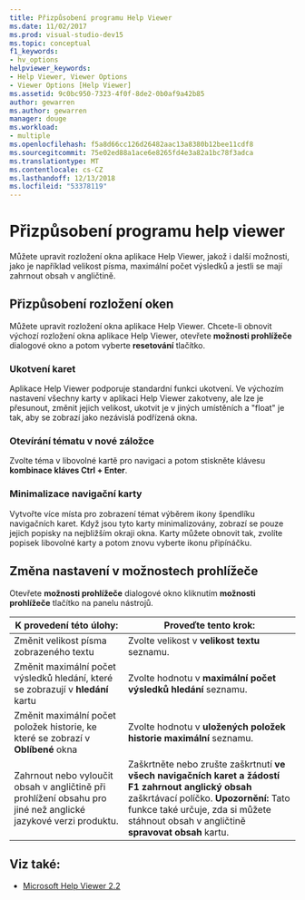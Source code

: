 ```yaml
---
title: Přizpůsobení programu Help Viewer
ms.date: 11/02/2017
ms.prod: visual-studio-dev15
ms.topic: conceptual
f1_keywords:
- hv_options
helpviewer_keywords:
- Help Viewer, Viewer Options
- Viewer Options [Help Viewer]
ms.assetid: 9c0bc950-7323-4f0f-8de2-0b0af9a42b85
author: gewarren
ms.author: gewarren
manager: douge
ms.workload:
- multiple
ms.openlocfilehash: f5a8d66cc126d26482aac13a8380b12bee11cdf8
ms.sourcegitcommit: 75e02ed88a1ace6e8265fd4e3a82a1bc78f3adca
ms.translationtype: MT
ms.contentlocale: cs-CZ
ms.lasthandoff: 12/13/2018
ms.locfileid: "53378119"
---
```

# <a name="customize-the-help-viewer"></a>Přizpůsobení programu help viewer
Můžete upravit rozložení okna aplikace Help Viewer, jakož i další možnosti, jako je například velikost písma, maximální počet výsledků a jestli se mají zahrnout obsah v angličtině.

## <a name="customizing-window-layout"></a>Přizpůsobení rozložení oken
Můžete upravit rozložení okna aplikace Help Viewer. Chcete-li obnovit výchozí rozložení okna aplikace Help Viewer, otevřete **možnosti prohlížeče** dialogové okno a potom vyberte **resetování** tlačítko.

### <a name="docking-tabs"></a>Ukotvení karet
Aplikace Help Viewer podporuje standardní funkci ukotvení. Ve výchozím nastavení všechny karty v aplikaci Help Viewer zakotveny, ale lze je přesunout, změnit jejich velikost, ukotvit je v jiných umístěních a "float" je tak, aby se zobrazí jako nezávislá podřízená okna.

### <a name="opening-a-topic-in-a-new-tab"></a>Otevírání tématu v nové záložce
Zvolte téma v libovolné kartě pro navigaci a potom stiskněte klávesu **kombinace kláves Ctrl + Enter**.

### <a name="minimize-a-navigation-tab"></a>Minimalizace navigační karty
Vytvořte více místa pro zobrazení témat výběrem ikony špendlíku navigačních karet. Když jsou tyto karty minimalizovány, zobrazí se pouze jejich popisky na nejbližším okraji okna. Karty můžete obnovit tak, zvolíte popisek libovolné karty a potom znovu vyberte ikonu připínáčku.

## <a name="changing-settings-in-viewer-options"></a>Změna nastavení v možnostech prohlížeče
Otevřete **možnosti prohlížeče** dialogové okno kliknutím **možnosti prohlížeče** tlačítko na panelu nástrojů.

|K provedení této úlohy:|Proveďte tento krok:|
| - | - |
|Změnit velikost písma zobrazeného textu|Zvolte velikost v **velikost textu** seznamu.|
|Změnit maximální počet výsledků hledání, které se zobrazují v **hledání** kartu|Zvolte hodnotu v **maximální počet výsledků hledání** seznamu.|
|Změnit maximální počet položek historie, ke které se zobrazí v **Oblíbené** okna|Zvolte hodnotu v **uložených položek historie maximální** seznamu.|
|Zahrnout nebo vyloučit obsah v angličtině při prohlížení obsahu pro jiné než anglické jazykové verzi produktu.|Zaškrtněte nebo zrušte zaškrtnutí **ve všech navigačních karet a žádostí F1 zahrnout anglický obsah** zaškrtávací políčko. **Upozornění:**  Tato funkce také určuje, zda si můžete stáhnout obsah v angličtině **spravovat obsah** kartu.|

## <a name="see-also"></a>Viz také:

- [Microsoft Help Viewer 2.2](../help-viewer/overview.md)